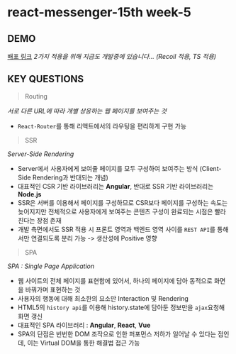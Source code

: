 # react-messenger-15th week-5

## DEMO

[배포 링크](https://react-messenger-15th-i66a5q4p8-poodlepoodle.vercel.app)
_2가지 적용을 위해 지금도 개발중에 있습니다... (Recoil 적용, TS 적용)_

## KEY QUESTIONS

> Routing

_서로 다른 URL에 따라 개별 상응하는 웹 페이지를 보여주는 것_

- `React-Router`를 통해 리액트에서의 라우팅을 편리하게 구현 가능

> SSR

_Server-Side Rendering_

- Server에서 사용자에게 보여줄 페이지를 모두 구성하여 보여주는 방식 (Client-Side Rendering과 반대되는 개념)
- 대표적인 CSR 기반 라이브러리는 **Angular**, 반대로 SSR 기반 라이브러리는 **Node.js**
- SSR은 서버를 이용해서 페이지를 구성하므로 CSR보다 페이지를 구성하는 속도는 늦어지지만
  전체적으로 사용자에게 보여주는 콘텐츠 구성이 완료되는 시점은 빨라진다는 장점 존재
- 개발 측면에서도 SSR 적용 시 프론트 영역과 백엔드 영역 사이를
  `REST API`를 통해서만 연결되도록 분리 가능 -> 생산성에 Positive 영향

> SPA

_SPA : Single Page Application_

- 웹 사이트의 전체 페이지를 표현함에 있어서, 하나의 페이지에 담아 동적으로 화면을 바꿔가며 표현하는 것
- 사용자의 행동에 대해 최소한의 요소만 Interaction 및 Rendering
- HTML5의 `history api`를 이용해 history.state에 담아둔 정보만을 `ajax`요청해 화면 갱신
- 대표적인 SPA 라이브러리 : **Angular**, **React**, **Vue**
- SPA의 단점은 빈번한 DOM 조작으로 인한 퍼포먼스 저하가 일어날 수 있다는 점인데,
  이는 Virtual DOM을 통한 해결법 접근 가능
